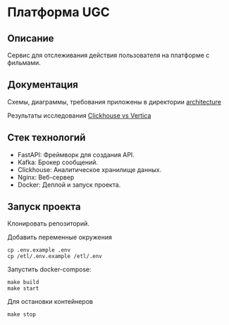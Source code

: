 # Платформа UGC

## Описание

Сервис для отслеживания действия пользователя на платформе с фильмами.

## Документация

Схемы, диаграммы, требования приложены в директории [architecture](architecture)

Результаты исследования [Clickhouse vs Vertica](research/README.md)

## Стек технологий

- FastAPI: Фреймворк для создания API.
- Kafka: Брокер сообщений.
- Clickhouse: Аналитическое хранилище данных.
- Nginx: Веб-сервер
- Docker: Деплой и запуск проекта.

## Запуск проекта

Клонировать репозиторий.

Добавить переменные окружения
```
cp .env.example .env
cp /etl/.env.example /etl/.env
```
Запустить docker-compose:
```
make build
make start
```

Для остановки контейнеров 
```
make stop
```
